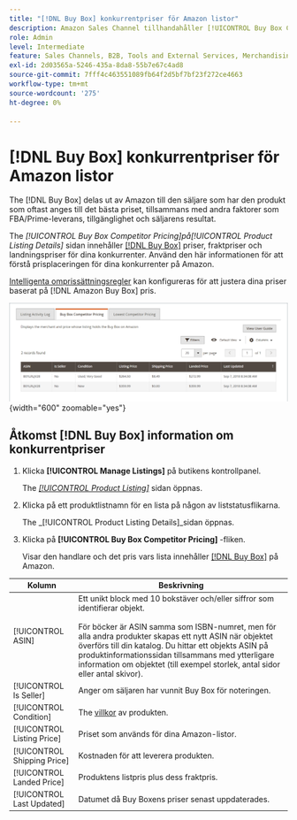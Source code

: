 ```yaml
---
title: "[!DNL Buy Box] konkurrentpriser för Amazon listor"
description: Amazon Sales Channel tillhandahåller [!UICONTROL Buy Box Competitor Pricing] som hjälper dig att förstå prisplaceringen för dina konkurrenter på Amazon.
role: Admin
level: Intermediate
feature: Sales Channels, B2B, Tools and External Services, Merchandising, Integration
exl-id: 2d03565a-5246-435a-8da8-55b7e67c4ad8
source-git-commit: 7fff4c463551089fb64f2d5bf7bf23f272ce4663
workflow-type: tm+mt
source-wordcount: '275'
ht-degree: 0%

---
```


# [!DNL Buy Box] konkurrentpriser för Amazon listor

The [!DNL Buy Box] delas ut av Amazon till den säljare som har den produkt som oftast anges till det bästa priset, tillsammans med andra faktorer som FBA/Prime-leverans, tillgänglighet och säljarens resultat.

The _[!UICONTROL Buy Box Competitor Pricing]_på_[!UICONTROL Product Listing Details]_ sidan innehåller [[!DNL Buy Box]](./buy-box-competitor-pricing.md) priser, fraktpriser och landningspriser för dina konkurrenter. Använd den här informationen för att förstå prisplaceringen för dina konkurrenter på Amazon.

[Intelligenta omprissättningsregler](./intelligent-repricing-rules.md) kan konfigureras för att justera dina priser baserat på [!DNL Amazon Buy Box] pris.

![Information om Buy Boxens konkurrentpriser](assets/amazon-listing-details-buy-box.png){width="600" zoomable="yes"}

## Åtkomst [!DNL Buy Box] information om konkurrentpriser

1. Klicka **[!UICONTROL Manage Listings]** på butikens kontrollpanel.

   The [_[!UICONTROL Product Listing]_](./managing-product-listings.md) sidan öppnas.

1. Klicka på ett produktlistnamn för en lista på någon av liststatusflikarna.

   The _[!UICONTROL Product Listing Details]_sidan öppnas.

1. Klicka på **[!UICONTROL Buy Box Competitor Pricing]** -fliken.

   Visar den handlare och det pris vars lista innehåller [[!DNL Buy Box]](./buy-box-competitor-pricing.md) på Amazon.

| Kolumn | Beskrivning |
|-----------------------------|----------------------------------------------------------------------------------------------------------------------------------------------------------------------------------------------------------------------------------------------------------------------------------------------------------------------------------------------------------------------------------------|
| [!UICONTROL ASIN] | Ett unikt block med 10 bokstäver och/eller siffror som identifierar objekt.<br><br>För böcker är ASIN samma som ISBN-numret, men för alla andra produkter skapas ett nytt ASIN när objektet överförs till din katalog. Du hittar ett objekts ASIN på produktinformationssidan tillsammans med ytterligare information om objektet (till exempel storlek, antal sidor eller antal skivor). |
| [!UICONTROL Is Seller] | Anger om säljaren har vunnit Buy Box för noteringen. |
| [!UICONTROL Condition] | The [villkor](./product-listing-condition.md) av produkten. |
| [!UICONTROL Listing Price] | Priset som används för dina Amazon-listor. |
| [!UICONTROL Shipping Price] | Kostnaden för att leverera produkten. |
| [!UICONTROL Landed Price] | Produktens listpris plus dess fraktpris. |
| [!UICONTROL Last Updated] | Datumet då Buy Boxens priser senast uppdaterades. |
